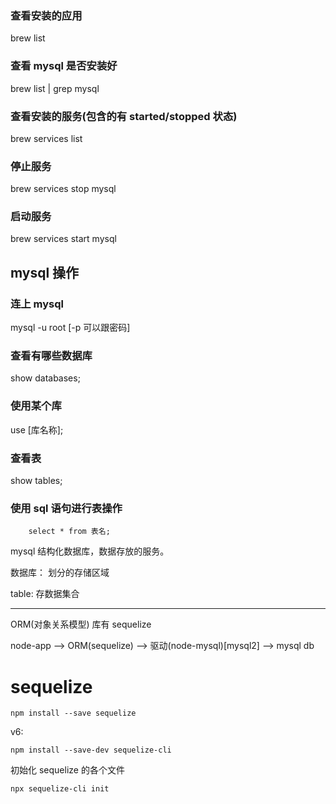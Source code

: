 ### 查看安装的应用

brew list

### 查看 mysql 是否安装好

brew list | grep mysql

### 查看安装的服务(包含的有 started/stopped 状态)

brew services list

### 停止服务

brew services stop mysql

### 启动服务

brew services start mysql

## mysql 操作

### 连上 mysql

mysql -u root [-p 可以跟密码]

### 查看有哪些数据库

show databases;

### 使用某个库

use [库名称];

### 查看表

show tables;

### 使用 sql 语句进行表操作

```
    select * from 表名;
```

mysql
结构化数据库，数据存放的服务。

数据库： 划分的存储区域

table: 存数据集合

---

ORM(对象关系模型) 库有 sequelize

node-app --> ORM(sequelize) --> 驱动(node-mysql)[mysql2] --> mysql db

# sequelize

`npm install --save sequelize`

v6:

`npm install --save-dev sequelize-cli`

初始化 sequelize 的各个文件

`npx sequelize-cli init`
